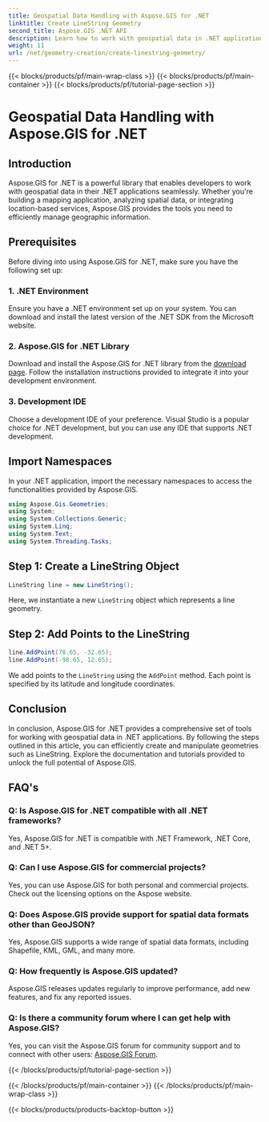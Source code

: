 ```yaml
---
title: Geospatial Data Handling with Aspose.GIS for .NET
linktitle: Create LineString Geometry
second_title: Aspose.GIS .NET API
description: Learn how to work with geospatial data in .NET applications using Aspose.GIS for .NET. Create, analyze, and visualize maps effortlessly.
weight: 11
url: /net/geometry-creation/create-linestring-geometry/
---
```


{{< blocks/products/pf/main-wrap-class >}}
{{< blocks/products/pf/main-container >}}
{{< blocks/products/pf/tutorial-page-section >}}

# Geospatial Data Handling with Aspose.GIS for .NET

## Introduction
Aspose.GIS for .NET is a powerful library that enables developers to work with geospatial data in their .NET applications seamlessly. Whether you're building a mapping application, analyzing spatial data, or integrating location-based services, Aspose.GIS provides the tools you need to efficiently manage geographic information.
## Prerequisites
Before diving into using Aspose.GIS for .NET, make sure you have the following set up:
### 1. .NET Environment
Ensure you have a .NET environment set up on your system. You can download and install the latest version of the .NET SDK from the Microsoft website.
### 2. Aspose.GIS for .NET Library
Download and install the Aspose.GIS for .NET library from the [download page](https://releases.aspose.com/gis/net/). Follow the installation instructions provided to integrate it into your development environment.
### 3. Development IDE
Choose a development IDE of your preference. Visual Studio is a popular choice for .NET development, but you can use any IDE that supports .NET development.

## Import Namespaces
In your .NET application, import the necessary namespaces to access the functionalities provided by Aspose.GIS.

```csharp
using Aspose.Gis.Geometries;
using System;
using System.Collections.Generic;
using System.Linq;
using System.Text;
using System.Threading.Tasks;
```
## Step 1: Create a LineString Object
```csharp
LineString line = new LineString();
```
Here, we instantiate a new `LineString` object which represents a line geometry.
## Step 2: Add Points to the LineString
```csharp
line.AddPoint(78.65, -32.65);
line.AddPoint(-98.65, 12.65);
```
We add points to the `LineString` using the `AddPoint` method. Each point is specified by its latitude and longitude coordinates.

## Conclusion
In conclusion, Aspose.GIS for .NET provides a comprehensive set of tools for working with geospatial data in .NET applications. By following the steps outlined in this article, you can efficiently create and manipulate geometries such as LineString. Explore the documentation and tutorials provided to unlock the full potential of Aspose.GIS.
## FAQ's
### Q: Is Aspose.GIS for .NET compatible with all .NET frameworks?
Yes, Aspose.GIS for .NET is compatible with .NET Framework, .NET Core, and .NET 5+.
### Q: Can I use Aspose.GIS for commercial projects?
Yes, you can use Aspose.GIS for both personal and commercial projects. Check out the licensing options on the Aspose website.
### Q: Does Aspose.GIS provide support for spatial data formats other than GeoJSON?
Yes, Aspose.GIS supports a wide range of spatial data formats, including Shapefile, KML, GML, and many more.
### Q: How frequently is Aspose.GIS updated?
Aspose.GIS releases updates regularly to improve performance, add new features, and fix any reported issues.
### Q: Is there a community forum where I can get help with Aspose.GIS?
Yes, you can visit the Aspose.GIS forum for community support and to connect with other users: [Aspose.GIS Forum](https://forum.aspose.com/c/gis/33).

{{< /blocks/products/pf/tutorial-page-section >}}

{{< /blocks/products/pf/main-container >}}
{{< /blocks/products/pf/main-wrap-class >}}

{{< blocks/products/products-backtop-button >}}
